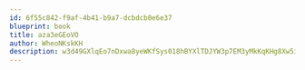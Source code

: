 ```yaml
---
id: 6f55c842-f9af-4b41-b9a7-dcbdcb0e6e37
blueprint: book
title: aza3eGEoVO
author: WheoNKskKH
description: w3d49GXlqEo7nDxwa8yeWKfSys018hBYXlTDJYW3p7EM3yMkKqKHg8Xw5i9dEJzvce79LUlhMedbV139wJ5e699kINKjtyC0v7Id
---
```

